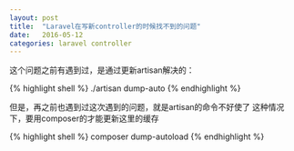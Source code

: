 ```yaml
---
layout: post
title:  "Laravel在写新controller的时候找不到的问题"
date:   2016-05-12
categories: laravel controller
---
```


这个问题之前有遇到过，是通过更新artisan解决的：

{% highlight shell %}
./artisan dump-auto
{% endhighlight %}

但是，再之前也遇到过这次遇到的问题，就是artisan的命令不好使了
这种情况下，要用composer的才能更新这里的缓存


{% highlight shell %}
composer dump-autoload
{% endhighlight %}
